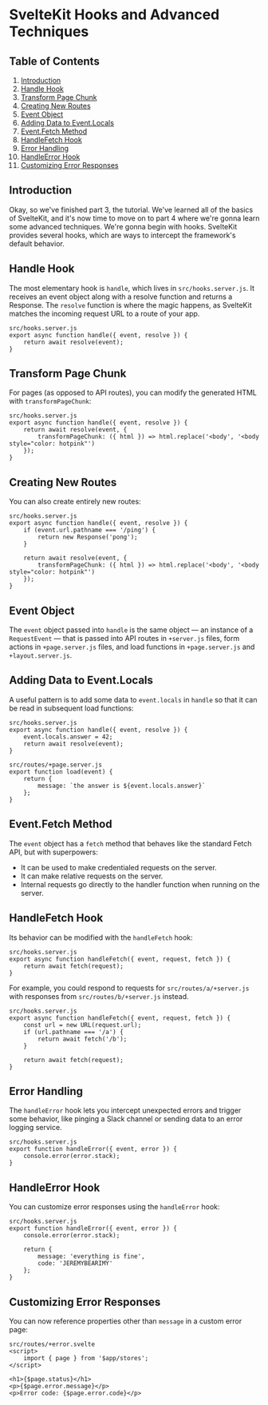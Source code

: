 # SvelteKit Hooks and Advanced Techniques

## Table of Contents
1. [Introduction](#introduction)
2. [Handle Hook](#handle-hook)
3. [Transform Page Chunk](#transform-page-chunk)
4. [Creating New Routes](#creating-new-routes)
5. [Event Object](#event-object)
6. [Adding Data to Event.Locals](#adding-data-to-eventlocals)
7. [Event.Fetch Method](#eventfetch-method)
8. [HandleFetch Hook](#handlefetch-hook)
9. [Error Handling](#error-handling)
10. [HandleError Hook](#handleerror-hook)
11. [Customizing Error Responses](#customizing-error-responses)

## Introduction
Okay, so we've finished part 3, the tutorial. We've learned all of the basics of SvelteKit, and it's now time to move on to part 4 where we're gonna learn some advanced techniques. We're gonna begin with hooks. SvelteKit provides several hooks, which are ways to intercept the framework's default behavior.

## Handle Hook
The most elementary hook is `handle`, which lives in `src/hooks.server.js`. It receives an event object along with a resolve function and returns a Response. The `resolve` function is where the magic happens, as SvelteKit matches the incoming request URL to a route of your app.

```svelte
src/hooks.server.js
export async function handle({ event, resolve }) {
    return await resolve(event);
}
```

## Transform Page Chunk
For pages (as opposed to API routes), you can modify the generated HTML with `transformPageChunk`:

```svelte
src/hooks.server.js
export async function handle({ event, resolve }) {
    return await resolve(event, {
        transformPageChunk: ({ html }) => html.replace('<body', '<body style="color: hotpink"')
    });
}
```

## Creating New Routes
You can also create entirely new routes:

```svelte
src/hooks.server.js
export async function handle({ event, resolve }) {
    if (event.url.pathname === '/ping') {
        return new Response('pong');
    }

    return await resolve(event, {
        transformPageChunk: ({ html }) => html.replace('<body', '<body style="color: hotpink"')
    });
}
```

## Event Object
The `event` object passed into `handle` is the same object — an instance of a `RequestEvent` — that is passed into API routes in `+server.js` files, form actions in `+page.server.js` files, and load functions in `+page.server.js` and `+layout.server.js`.

## Adding Data to Event.Locals
A useful pattern is to add some data to `event.locals` in `handle` so that it can be read in subsequent load functions:

```svelte
src/hooks.server.js
export async function handle({ event, resolve }) {
    event.locals.answer = 42;
    return await resolve(event);
}
```

```svelte
src/routes/+page.server.js
export function load(event) {
    return {
        message: `the answer is ${event.locals.answer}`
    };
}
```

## Event.Fetch Method
The `event` object has a `fetch` method that behaves like the standard Fetch API, but with superpowers:

- It can be used to make credentialed requests on the server.
- It can make relative requests on the server.
- Internal requests go directly to the handler function when running on the server.

## HandleFetch Hook
Its behavior can be modified with the `handleFetch` hook:

```svelte
src/hooks.server.js
export async function handleFetch({ event, request, fetch }) {
    return await fetch(request);
}
```

For example, you could respond to requests for `src/routes/a/+server.js` with responses from `src/routes/b/+server.js` instead.

```svelte
src/hooks.server.js
export async function handleFetch({ event, request, fetch }) {
    const url = new URL(request.url);
    if (url.pathname === '/a') {
        return await fetch('/b');
    }

    return await fetch(request);
}
```

## Error Handling
The `handleError` hook lets you intercept unexpected errors and trigger some behavior, like pinging a Slack channel or sending data to an error logging service.

```svelte
src/hooks.server.js
export function handleError({ event, error }) {
    console.error(error.stack);
}
```

## HandleError Hook
You can customize error responses using the `handleError` hook:

```svelte
src/hooks.server.js
export function handleError({ event, error }) {
    console.error(error.stack);

    return {
        message: 'everything is fine',
        code: 'JEREMYBEARIMY'
    };
}
```

## Customizing Error Responses
You can now reference properties other than `message` in a custom error page:

```svelte
src/routes/+error.svelte
<script>
    import { page } from '$app/stores';
</script>

<h1>{$page.status}</h1>
<p>{$page.error.message}</p>
<p>Error code: {$page.error.code}</p>
```
